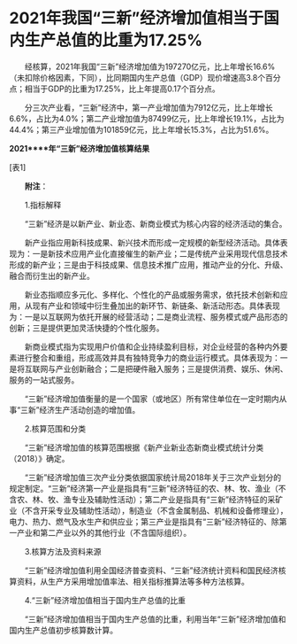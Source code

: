 # 2021年我国“三新”经济增加值相当于国内生产总值的比重为17.25%

　　经核算，2021年我国“三新”经济增加值为197270亿元，比上年增长16.6%（未扣除价格因素，下同），比同期国内生产总值（GDP）现价增速高3.8个百分点；相当于GDP的比重为17.25%，比上年提高0.17个百分点。

　　分三次产业看，“三新”经济中，第一产业增加值为7912亿元，比上年增长6.6%，占比为4.0%；第二产业增加值为87499亿元，比上年增长19.1%，占比为44.4%；第三产业增加值为101859亿元，比上年增长15.3%，占比为51.6%。

**2021****年“三新”经济增加值核算结果**

\[表1\]

　　**附注**：

　　1.指标解释

　　“三新”经济是以新产业、新业态、新商业模式为核心内容的经济活动的集合。

　　新产业指应用新科技成果、新兴技术而形成一定规模的新型经济活动。具体表现为：一是新技术应用产业化直接催生的新产业；二是传统产业采用现代信息技术形成的新产业；三是由于科技成果、信息技术推广应用，推动产业的分化、升级、融合而衍生出的新产业。

　　新业态指顺应多元化、多样化、个性化的产品或服务需求，依托技术创新和应用，从现有产业和领域中衍生叠加出的新环节、新链条、新活动形态。具体表现为：一是以互联网为依托开展的经营活动；二是商业流程、服务模式或产品形态的创新；三是提供更加灵活快捷的个性化服务。

　　新商业模式指为实现用户价值和企业持续盈利目标，对企业经营的各种内外要素进行整合和重组，形成高效并具有独特竞争力的商业运行模式。具体表现为：一是将互联网与产业创新融合；二是把硬件融入服务；三是提供消费、娱乐、休闲、服务的一站式服务。

　　“三新”经济增加值衡量的是一个国家（或地区）所有常住单位在一定时期内从事“三新”经济生产活动创造的增加值。

　　2.核算范围和分类

　　“三新”经济增加值的核算范围根据《新产业新业态新商业模式统计分类（2018）》确定。

　　“三新”经济增加值三次产业分类依据国家统计局2018年关于三次产业划分的规定制定。“三新”经济第一产业是指具有“三新”经济特征的农、林、牧、渔业（不含农、林、牧、渔专业及辅助性活动）；第二产业是指具有“三新”经济特征的采矿业（不含开采专业及辅助性活动），制造业（不含金属制品、机械和设备修理业），电力、热力、燃气及水生产和供应业；第三产业是指具有“三新”经济特征的、除第一产业和第二产业以外的其他行业（不含国际组织）。

　　3.核算方法及资料来源

　　“三新”经济增加值利用全国经济普查资料、“三新”经济统计资料和国民经济核算资料，从生产方采用增加值率法、相关指标推算法等多种方法核算。

　　4.“三新”经济增加值相当于国内生产总值的比重

　　“三新”经济增加值相当于国内生产总值的比重，利用当年“三新”经济增加值和国内生产总值初步核算数计算。